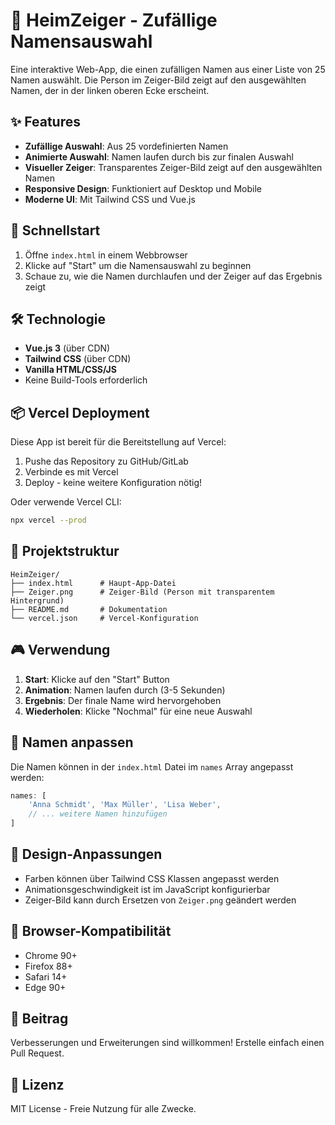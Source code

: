 # 🎯 HeimZeiger - Zufällige Namensauswahl

Eine interaktive Web-App, die einen zufälligen Namen aus einer Liste von 25 Namen auswählt. Die Person im Zeiger-Bild zeigt auf den ausgewählten Namen, der in der linken oberen Ecke erscheint.

## ✨ Features

- **Zufällige Auswahl**: Aus 25 vordefinierten Namen
- **Animierte Auswahl**: Namen laufen durch bis zur finalen Auswahl
- **Visueller Zeiger**: Transparentes Zeiger-Bild zeigt auf den ausgewählten Namen
- **Responsive Design**: Funktioniert auf Desktop und Mobile
- **Moderne UI**: Mit Tailwind CSS und Vue.js

## 🚀 Schnellstart

1. Öffne `index.html` in einem Webbrowser
2. Klicke auf "Start" um die Namensauswahl zu beginnen
3. Schaue zu, wie die Namen durchlaufen und der Zeiger auf das Ergebnis zeigt

## 🛠 Technologie

- **Vue.js 3** (über CDN)
- **Tailwind CSS** (über CDN)
- **Vanilla HTML/CSS/JS**
- Keine Build-Tools erforderlich

## 📦 Vercel Deployment

Diese App ist bereit für die Bereitstellung auf Vercel:

1. Pushe das Repository zu GitHub/GitLab
2. Verbinde es mit Vercel
3. Deploy - keine weitere Konfiguration nötig!

Oder verwende Vercel CLI:
```bash
npx vercel --prod
```

## 📁 Projektstruktur

```
HeimZeiger/
├── index.html      # Haupt-App-Datei
├── Zeiger.png      # Zeiger-Bild (Person mit transparentem Hintergrund)
├── README.md       # Dokumentation
└── vercel.json     # Vercel-Konfiguration
```

## 🎮 Verwendung

1. **Start**: Klicke auf den "Start" Button
2. **Animation**: Namen laufen durch (3-5 Sekunden)
3. **Ergebnis**: Der finale Name wird hervorgehoben
4. **Wiederholen**: Klicke "Nochmal" für eine neue Auswahl

## 📝 Namen anpassen

Die Namen können in der `index.html` Datei im `names` Array angepasst werden:

```javascript
names: [
    'Anna Schmidt', 'Max Müller', 'Lisa Weber',
    // ... weitere Namen hinzufügen
]
```

## 🎨 Design-Anpassungen

- Farben können über Tailwind CSS Klassen angepasst werden
- Animationsgeschwindigkeit ist im JavaScript konfigurierbar
- Zeiger-Bild kann durch Ersetzen von `Zeiger.png` geändert werden

## 📱 Browser-Kompatibilität

- Chrome 90+
- Firefox 88+
- Safari 14+
- Edge 90+

## 🤝 Beitrag

Verbesserungen und Erweiterungen sind willkommen! Erstelle einfach einen Pull Request.

## 📄 Lizenz

MIT License - Freie Nutzung für alle Zwecke. 